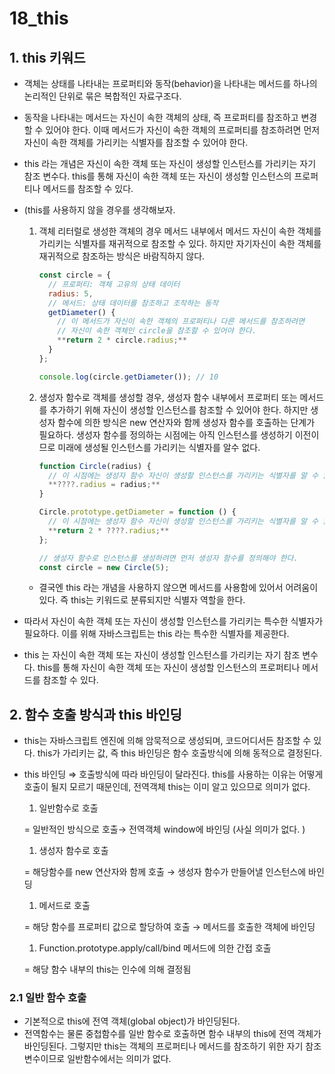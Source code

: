 # 18_this



## 1. this 키워드

- 객체는 상태를 나타내는 프로퍼티와 동작(behavior)을 나타내는 메서드를 하나의 논리적인 단위로 묶은 복합적인 자료구조다.

- 동작을 나타내는 메서드는 자신이 속한 객체의 상태, 즉 프로퍼티를 참조하고 변경할 수 있어야 한다. 이때 메서드가 자신이 속한 객체의 프로퍼티를 참조하려면 먼저 자신이 속한 객체를 가리키는 식별자를 참조할 수 있어야 한다.

- this 라는 개념은 자신이 속한 객체 또는 자신이 생성할 인스턴스를 가리키는 자기 참조 변수다. this를 통해 자신이 속한 객체 또는 자신이 생성할 인스턴스의 프로퍼티나 메서드를 참조할 수 있다.

- (this를 사용하지 않을 경우를 생각해보자.

  1. 객체 리터럴로 생성한 객체의 경우 메서드 내부에서 메서드 자신이 속한 객체를 가리키는 식별자를 재귀적으로 참조할 수 있다. 하지만 자기자신이 속한 객체를 재귀적으로 참조하는 방식은 바람직하지 않다.

     ```jsx
     const circle = {
       // 프로퍼티: 객체 고유의 상태 데이터
       radius: 5,
       // 메서드: 상태 데이터를 참조하고 조작하는 동작
       getDiameter() {
         // 이 메서드가 자신이 속한 객체의 프로퍼티나 다른 메서드를 참조하려면
         // 자신이 속한 객체인 circle을 참조할 수 있어야 한다.
         **return 2 * circle.radius;**
       }
     };
     
     console.log(circle.getDiameter()); // 10
     ```

  2. 생성자 함수로 객체를 생성할 경우, 생성자 함수 내부에서 프로퍼티 또는 메서드를 추가하기 위해 자신이 생성할 인스턴스를 참조할 수 있어야 한다. 하지만 생성자 함수에 의한 방식은 new 연산자와 함께 생성자 함수를 호출하는 단계가 필요하다. 생성자 함수를 정의하는 시점에는 아직 인스턴스를 생성하기 이전이므로 미래에 생성될 인스턴스를 가리키는 식별자를 알수 없다.

     ```jsx
     function Circle(radius) {
       // 이 시점에는 생성자 함수 자신이 생성할 인스턴스를 가리키는 식별자를 알 수 없다.
       **????.radius = radius;**
     }
     
     Circle.prototype.getDiameter = function () {
       // 이 시점에는 생성자 함수 자신이 생성할 인스턴스를 가리키는 식별자를 알 수 없다.
       **return 2 * ????.radius;**
     };
     
     // 생성자 함수로 인스턴스를 생성하려면 먼저 생성자 함수를 정의해야 한다.
     const circle = new Circle(5);
     ```

  - 결국엔 this 라는 개념을 사용하지 않으면 메서드를 사용함에 있어서 어려움이 있다. 즉 this는 키워드로 분류되지만 식별자 역할을 한다.

- 따라서 자신이 속한 객체 또는 자신이 생성할 인스턴스를 가리키는 특수한 식별자가 필요하다. 이를 위해 자바스크립트는 this 라는 특수한 식별자를 제공한다.

- this 는 자신이 속한 객체 또는 자신이 생성할 인스턴스를 가리키는 자기 참조 변수다. this를 통해 자신이 속한 객체 또는 자신이 생성할 인스턴스의 프로퍼티나 메서드를 참조할 수 있다.

## 2. 함수 호출 방식과 this 바인딩

- this는 자바스크립트 엔진에 의해 암묵적으로 생성되며, 코드어디서든 참조할 수 있다. this가 가리키는 값, 즉 this 바인딩은 함수 호출방식에 의해 동적으로 결정된다.

- this 바인딩 ⇒  호출방식에 따라 바인딩이 달라진다. this를 사용하는 이유는 어떻게 호출이 될지 모르기 때문인데, 전역객체 this는 이미 알고 있으므로 의미가 없다.

  1. 일반함수로 호출

  = 일반적인 방식으로 호출→  전역객체 window에 바인딩 (사실 의미가 없다. )

  1. 생성자 함수로 호출

  = 해당함수를 new 연산자와 함께 호출 → 생성자 함수가 만들어낼 인스턴스에 바인딩

  1. 메서드로 호출

  = 해당 함수를 프로퍼티 값으로 할당하여 호출 → 메서드를 호출한 객체에 바인딩

  1. Function.prototype.apply/call/bind 메서드에 의한 간접 호출

  = 해당 함수 내부의 this는 인수에 의해 결정됨

### 2.1 일반 함수 호출

- 기본적으로 this에 전역 객체(global object)가 바인딩된다.
- 전역함수는 물론 중첩함수를 일반 함수로 호출하면 함수 내부의 this에 전역 객체가 바인딩된다. 그렇지만 this는 객체의 프로퍼티나 메서드를 참조하기 위한 자기 참조 변수이므로 일반함수에서는 의미가 없다.